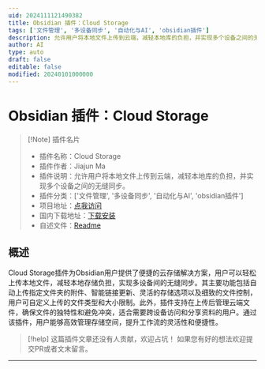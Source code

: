 ```yaml
---
uid: 2024111121490382
title: Obsidian 插件：Cloud Storage
tags: ['文件管理', '多设备同步', '自动化与AI', 'obsidian插件']
description: 允许用户将本地文件上传到云端，减轻本地库的负担，并实现多个设备之间的无缝同步。
author: AI
type: auto
draft: false
editable: false
modified: 20240101000000
---
```


# Obsidian 插件：Cloud Storage

> [!Note] 插件名片
> - 插件名称：Cloud Storage
> - 插件作者：Jiajun Ma
> - 插件说明：允许用户将本地文件上传到云端，减轻本地库的负担，并实现多个设备之间的无缝同步。
> - 插件分类：['文件管理', '多设备同步', '自动化与AI', 'obsidian插件']
> - 项目地址：[点我访问](https://github.com/yingjialong/obsidian-CloudStorage)
> - 国内下载地址：[下载安装](https://pkmer.cn/products/plugin/pluginMarket/?cloud-storage)
> - 自述文件：[Readme](https://ghproxy.net/https://raw.githubusercontent.com/yingjialong/obsidian-CloudStorage/main/README.md)



## 概述

Cloud Storage插件为Obsidian用户提供了便捷的云存储解决方案，用户可以轻松上传本地文件，减轻本地存储负担，实现多设备间的无缝同步。其主要功能包括自动上传指定文件夹的附件、智能链接更新、灵活的存储选项以及细致的文件控制，用户可自定义上传的文件类型和大小限制。此外，插件支持在上传后管理云端文件，确保文件的独特性和避免冲突，适合需要跨设备访问和分享资料的用户。通过该插件，用户能够高效管理存储空间，提升工作流的灵活性和便捷性。


> [!help] 
> 这篇插件文章还没有人贡献，欢迎占坑！
> 如果您有好的想法欢迎提交PR或者文末留言。
> 

---



